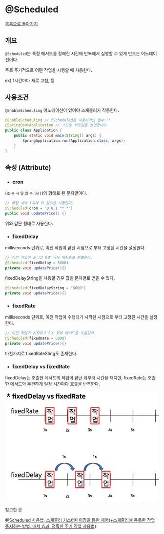 # @Scheduled

[목록으로 돌아가기](../../README.md)

## 개요

`@Scheduled`는 특정 메서드를 정해진 시간에 반복해서 실행할 수 있게 만드는 어노테이션이다.

주로 주기적으로 어떤 작업을 시행할 때 사용한다.

ex) 1시간마다 새로 고침, 등

## 사용조건

`@EnableScheduling` 어노테이션이 있어야 스케줄러가 작동한다.

```Java
@EnableScheduling // @Scheduled를 사용하려면 필수!!!
@SpringBootApplication // 스프링 부트임을 선언합니다.
public class Application {
    public static void main(String[] args) {
        SpringApplication.run(Application.class, args);
    }
}
```

## 속성 (Attribute)

* ### cron

(`초` `분` `시` `일` `월` `주` `(년)`)의 형태로 된 문자열이다.

```Java
// 매일 새벽 1시에 이 함수를 시행한다.
@Scheduled(cron = "0 0 1 ** *")
public void updatePrice() {}
```

위와 같은 형태로 사용한다.

* ### fixedDelay

milliseconds 단위로, 이전 작업이 끝난 시점으로 부터 고정된 시간을 설정한다.

```Java
// 이전 작업이 끝나고 5초 뒤에 메서드를 호출한다.
@Scheduled(fixedDelay = 5000)
private void updatePrice(){}
```

fixedDelayString을 사용할 경우 값을 문자열로 받을 수 있다.

```Java
@Scheduled(fixedDelayString = "5000")
private void updatePrice(){}
```

* ### fixedRate

milliseconds 단위로, 이전 작업이 수행되기 시작한 시점으로 부터 고정된 시간을 설정한다.

```Java
// 이전 작업이 시작하고 5초 뒤에 메서드를 호출한다.
@Scheduled(fixedRate = 5000)
private void updatePrice(){}
```

마찬가지로 fixedRateSting도 존재한다.

* ### fixedDelay vs fixedRate

fixedDelay는 호출한 메서드의 작업이 끝난 뒤부터 시간을 재지만, fixedRate는 호출한 메서드와 무관하게 일정 시간마다 호출을 반복한다.

![fixedDelay-vs-fixedRate](/images/fixedDelay-vs-fixedRate.png)

참고한 곳

[@Scheduled 사용법, 스케줄러 커스터마이징을 통한 제어(+스케줄러에 등록한 작업 중지하는 방법, 배치 효과, 정확한 주기 작업 사용법)](https://jeong-pro.tistory.com/186)
